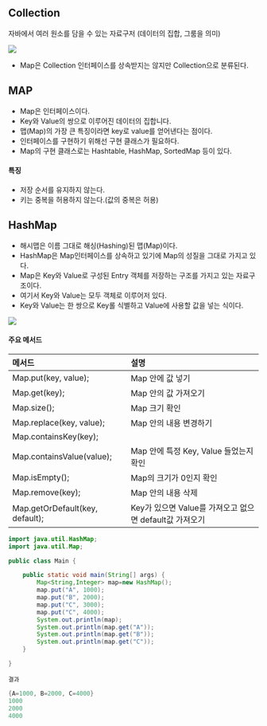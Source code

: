 ## Collection

자바에서 여러 원소를 담을 수 있는 자료구저
(데이터의 집합, 그룸을 의미)

![](https://miro.medium.com/v2/resize:fit:828/0*uunOsk05Y0QEA6nP)

- Map은 Collection 인터페이스를 상속받지는 않지만 Collection으로 분류된다.

## MAP

- Map은 인터페이스이다.
- Key와 Value의 쌍으로 이루어진 데이터의 집합니다.
-  맵(Map)의 가장 큰 특징이라면 key로 value를 얻어낸다는 점이다. 
- 인터페이스를 구현하기 위해선 구현 클래스가 필요하다.
- Map의 구현 클래스로는 Hashtable, HashMap, SortedMap 등이 있다.

#### 특징
- 저장 순서를 유지하지 않는다.
- 키는 중복을 허용하지 않는다.(값의 중복은 허용)

## HashMap

- 해시맵은 이름 그대로 해싱(Hashing)된 맵(Map)이다.
- HashMap은 Map인터페이스를 상속하고 있기에 Map의 성질을 그대로 가지고 있다.
- Map은 Key와 Value로 구성된 Entry 객체를 저장하는 구조를 가지고 있는 자료구조이다.
- 여기서 Key와 Value는 모두 객체로 이루어저 있다.
- Key와 Value는 한 쌍으로 Key롤 식별하고 Value에 사용할 값을 넣는 식이다.

![](https://img1.daumcdn.net/thumb/R1280x0/?scode=mtistory2&fname=https%3A%2F%2Fblog.kakaocdn.net%2Fdn%2FdTmPfZ%2Fbtrh2iRDKCr%2FuDluAR6dZ93NzKaXRFKXlk%2Fimg.jpg)

#### 주요 메서드

|메서드|설명|
|:---|:---|
|Map.put(key, value);|Map 안에 값 넣기|
|Map.get(key);|Map 안의 값 가져오기|
|Map.size();|	Map 크기 확인|
|Map.replace(key, value);|	Map 안의 내용 변경하기|
|Map.containsKey(key);
Map.containsValue(value);|Map 안에 특정 Key, Value 들었는지 확인|
|Map.isEmpty();|Map의 크기가 0인지 확인|
|Map.remove(key);|Map 안의 내용 삭제|
|Map.getOrDefault(key, default);|Key가 있으면 Value를 가져오고 없으면 default값 가져오기|

```java
import java.util.HashMap;
import java.util.Map;

public class Main {

	public static void main(String[] args) {
		Map<String,Integer> map=new HashMap();
		map.put("A", 1000);
		map.put("B", 2000);
		map.put("C", 3000);
		map.put("C", 4000);
		System.out.println(map);
		System.out.println(map.get("A"));
		System.out.println(map.get("B"));
		System.out.println(map.get("C"));
	}

}
```

`결과`
```java
{A=1000, B=2000, C=4000}
1000
2000
4000
```
